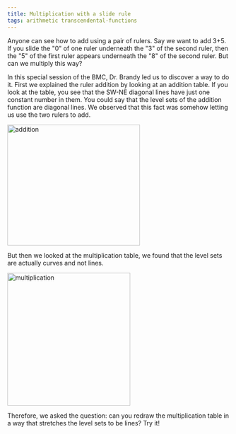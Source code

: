 ```yaml
---
title: Multiplication with a slide rule
tags: arithmetic transcendental-functions
---
```

Anyone can see how to add using a pair of rulers. Say we want to add 3+5. If you slide the "0" of one ruler underneath the "3" of the second ruler, then the "5" of the first ruler appears underneath the "8" of the second ruler. But can we multiply this way?<!--more-->
  
In this special session of the BMC, Dr. Brandy led us to discover a way to do it. First we explained the ruler addition by looking at an addition table. If you look at the table, you see that the SW-NE diagonal lines have just one constant number in them. You could say that the level sets of the addition function are diagonal lines. We observed that this fact was somehow letting us use the two rulers to add.

<img src="{{ site.baseurl }}/assets/addition-300x273.jpg" alt="addition" width="300" height="273" class="aligncenter size-medium wp-image-675" />

But then we looked at the multiplication table, we found that the level sets are actually curves and not lines.

<img src="{{ site.baseurl }}/assets/multiplication-278x300.gif" alt="multiplication" width="278" height="300" class="aligncenter size-medium wp-image-676" />

Therefore, we asked the question: can you redraw the multiplication table in a way that stretches the level sets to be lines? Try it!
